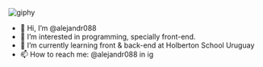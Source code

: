 ![giphy](https://github.com/alejandr088/alejandr088/assets/124618127/280360d3-be85-4aac-a4e0-2e4bcdb9e295)

- 👋 Hi, I’m @alejandr088
- 👀 I’m interested in programming, specially front-end.
- 🌱 I’m currently learning front & back-end at Holberton School Uruguay
- 📫 How to reach me: 
@alejandr088 in ig



<!---
alejandr088/alejandr088 is a ✨ special ✨ repository because its `README.md` (this file) appears on your GitHub profile.
You can click the Preview link to take a look at your changes.

\____________________/
__/__|__________|__\__
/⭕️⭕️__________⭕️⭕\
|__/___GTR - R34___\__|
\©️©️_/_|___|_\_©️©️/
--->
